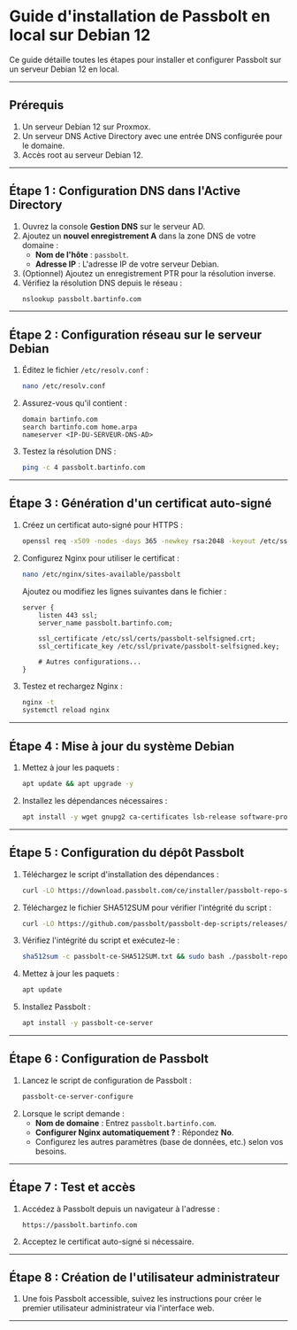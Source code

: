 # Guide d'installation de Passbolt en local sur Debian 12

Ce guide détaille toutes les étapes pour installer et configurer Passbolt sur un serveur Debian 12 en local.

---

## Prérequis

1. Un serveur Debian 12 sur Proxmox.
2. Un serveur DNS Active Directory avec une entrée DNS configurée pour le domaine.
3. Accès root au serveur Debian 12.

---

## Étape 1 : Configuration DNS dans l'Active Directory

1. Ouvrez la console **Gestion DNS** sur le serveur AD.
2. Ajoutez un **nouvel enregistrement A** dans la zone DNS de votre domaine :
   - **Nom de l'hôte** : `passbolt`.
   - **Adresse IP** : L'adresse IP de votre serveur Debian.
3. (Optionnel) Ajoutez un enregistrement PTR pour la résolution inverse.
4. Vérifiez la résolution DNS depuis le réseau :
   ```bash
   nslookup passbolt.bartinfo.com
   ```

---

## Étape 2 : Configuration réseau sur le serveur Debian

1. Éditez le fichier `/etc/resolv.conf` :
   ```bash
   nano /etc/resolv.conf
   ```
2. Assurez-vous qu'il contient :
   ```
   domain bartinfo.com
   search bartinfo.com home.arpa
   nameserver <IP-DU-SERVEUR-DNS-AD>
   ```
3. Testez la résolution DNS :
   ```bash
   ping -c 4 passbolt.bartinfo.com
   ```

---

## Étape 3 : Génération d'un certificat auto-signé

1. Créez un certificat auto-signé pour HTTPS :
   ```bash
   openssl req -x509 -nodes -days 365 -newkey rsa:2048 -keyout /etc/ssl/private/passbolt-selfsigned.key -out /etc/ssl/certs/passbolt-selfsigned.crt -subj "/CN=passbolt.bartinfo.com"
   ```
2. Configurez Nginx pour utiliser le certificat :
   ```bash
   nano /etc/nginx/sites-available/passbolt
   ```
   Ajoutez ou modifiez les lignes suivantes dans le fichier :
   ```nginx
   server {
       listen 443 ssl;
       server_name passbolt.bartinfo.com;

       ssl_certificate /etc/ssl/certs/passbolt-selfsigned.crt;
       ssl_certificate_key /etc/ssl/private/passbolt-selfsigned.key;

       # Autres configurations...
   }
   ```
3. Testez et rechargez Nginx :
   ```bash
   nginx -t
   systemctl reload nginx
   ```

---

## Étape 4 : Mise à jour du système Debian

1. Mettez à jour les paquets :
   ```bash
   apt update && apt upgrade -y
   ```
2. Installez les dépendances nécessaires :
   ```bash
   apt install -y wget gnupg2 ca-certificates lsb-release software-properties-common curl
   ```

---

## Étape 5 : Configuration du dépôt Passbolt

1. Téléchargez le script d'installation des dépendances :
   ```bash
   curl -LO https://download.passbolt.com/ce/installer/passbolt-repo-setup.ce.sh
   ```
2. Téléchargez le fichier SHA512SUM pour vérifier l'intégrité du script :
   ```bash
   curl -LO https://github.com/passbolt/passbolt-dep-scripts/releases/latest/download/passbolt-ce-SHA512SUM.txt
   ```
3. Vérifiez l'intégrité du script et exécutez-le :
   ```bash
   sha512sum -c passbolt-ce-SHA512SUM.txt && sudo bash ./passbolt-repo-setup.ce.sh || echo "Bad checksum. Aborting" && rm -f passbolt-repo-setup.ce.sh
   ```
4. Mettez à jour les paquets :
   ```bash
   apt update
   ```
5. Installez Passbolt :
   ```bash
   apt install -y passbolt-ce-server
   ```

---

## Étape 6 : Configuration de Passbolt

1. Lancez le script de configuration de Passbolt :
   ```bash
   passbolt-ce-server-configure
   ```
2. Lorsque le script demande :
   - **Nom de domaine** : Entrez `passbolt.bartinfo.com`.
   - **Configurer Nginx automatiquement ?** : Répondez **No**.
   - Configurez les autres paramètres (base de données, etc.) selon vos besoins.

---

## Étape 7 : Test et accès

1. Accédez à Passbolt depuis un navigateur à l'adresse :
   ```
   https://passbolt.bartinfo.com
   ```
2. Acceptez le certificat auto-signé si nécessaire.

---

## Étape 8 : Création de l'utilisateur administrateur

1. Une fois Passbolt accessible, suivez les instructions pour créer le premier utilisateur administrateur via l'interface web.

---


